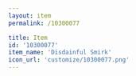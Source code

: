 ```yaml
---
layout: item
permalink: /10300077

title: Item
id: '10300077'
item_name: 'Disdainful Smirk'
icon_url: 'customize/10300077.png'
---
```

